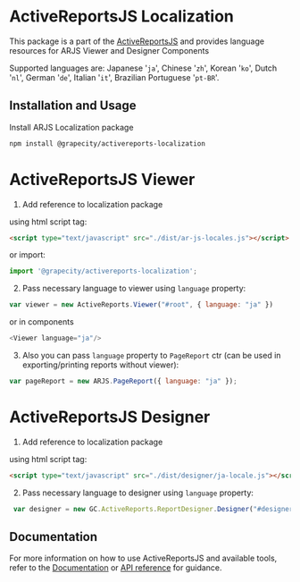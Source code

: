 # ActiveReportsJS Localization

This package is a part of the [ActiveReportsJS](https://www.npmjs.com/package/@grapecity/activereports) and provides language resources for ARJS Viewer and Designer Components

Supported languages are: Japanese '`ja`', Chinese '`zh`', Korean '`ko`', Dutch '`nl`', German '`de`', Italian '`it`', Brazilian Portuguese '`pt-BR`'.

## Installation and Usage

Install ARJS Localization package

```bash
npm install @grapecity/activereports-localization
```
# ActiveReportsJS Viewer
1. Add reference to localization package

using html script tag:
```html
<script type="text/javascript" src="./dist/ar-js-locales.js"></script>
```

or import:
```javascript
import '@grapecity/activereports-localization';
```

2. Pass necessary language to viewer using `language` property:

```javascript
var viewer = new ActiveReports.Viewer("#root", { language: "ja" })
```
or in components
```javascript
<Viewer language="ja"/>
```
3. Also you can pass `language` property to `PageReport` ctr (can be used in exporting/printing reports without viewer):

```javascript
var pageReport = new ARJS.PageReport({ language: "ja" });
```
# ActiveReportsJS Designer

1. Add reference to localization package

using html script tag:
```html
<script type="text/javascript" src="./dist/designer/ja-locale.js"></script>
```

2. Pass necessary language to designer using `language` property:

```javascript
 var designer = new GC.ActiveReports.ReportDesigner.Designer("#designer-host", { language: "ja" });
```

## Documentation
For more information on how to use ActiveReportsJS and available tools, refer to the [Documentation](https://www.grapecity.com/activereportsjs/docs/) or [API reference](https://www.grapecity.com/activereportsjs/api/) for guidance.

